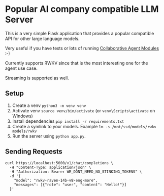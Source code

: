 # Popular AI company compatible LLM Server

This is a very simple Flask application that provides a popular compatible API for other large language models.

Very useful if you have tests or lots of running [Collaborative Agent Modules](https://github.com/xpressai/xai-gpt-agent-toolkit) :-)

Currently supports RWKV since that is the most interesting one for the agent use case.

Streaming is supported as well.

## Setup
1. Create a venv `python3 -m venv venv`
2. Activate venv `source venv/bin/activate` (or `venv\Scripts\activate` on Windows)
3. Install dependencies `pip install -r requirements.txt`
4. Create a symlink to your models. Example `ln -s /mnt/ssd/models/rwkv models/rwkv`
5. Run the server using `python app.py`.

## Sending Requests
```
curl https://localhost:5000/v1/chat/completions \
  -H "Content-Type: application/json" \
  -H "Authorization: Bearer WE_DONT_NEED_NO_STINKING_TOKENS" \
  -d '{
    "model": "rwkv-raven-14b-v8-eng-more",
    "messages": [{"role": "user", "content": "Hello!"}]
  }'
```

